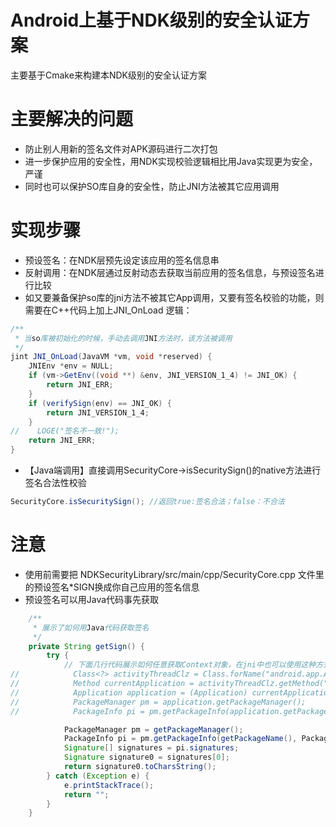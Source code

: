 # Android上基于NDK级别的安全认证方案

主要基于Cmake来构建本NDK级别的安全认证方案

# 主要解决的问题

* 防止别人用新的签名文件对APK源码进行二次打包
* 进一步保护应用的安全性，用NDK实现校验逻辑相比用Java实现更为安全，严谨
* 同时也可以保护SO库自身的安全性，防止JNI方法被其它应用调用

# 实现步骤

* 预设签名：在NDK层预先设定该应用的签名信息串
* 反射调用：在NDK层通过反射动态去获取当前应用的签名信息，与预设签名进行比较
* 如又要兼备保护so库的jni方法不被其它App调用，又要有签名校验的功能，则需要在C++代码上加上JNI_OnLoad 逻辑：

```java
/**
 * 当so库被初始化的时候，手动去调用JNI方法时，该方法被调用
 */
jint JNI_OnLoad(JavaVM *vm, void *reserved) {
    JNIEnv *env = NULL;
    if (vm->GetEnv((void **) &env, JNI_VERSION_1_4) != JNI_OK) {
        return JNI_ERR;
    }
    if (verifySign(env) == JNI_OK) {
        return JNI_VERSION_1_4;
    }
//    LOGE("签名不一致!");
    return JNI_ERR;
}

```

* 【Java端调用】直接调用SecurityCore->isSecuritySign()的native方法进行签名合法性校验

```java
SecurityCore.isSecuritySign(); //返回true:签名合法；false：不合法
```

# 注意

* 使用前需要把 NDKSecurityLibrary/src/main/cpp/SecurityCore.cpp 文件里的预设签名*SIGN换成你自己应用的签名信息
* 预设签名可以用Java代码事先获取

```java
    /**
     * 展示了如何用Java代码获取签名
     */
    private String getSign() {
        try {
            // 下面几行代码展示如何任意获取Context对象，在jni中也可以使用这种方式
//            Class<?> activityThreadClz = Class.forName("android.app.ActivityThread");
//            Method currentApplication = activityThreadClz.getMethod("currentApplication");
//            Application application = (Application) currentApplication.invoke(null);
//            PackageManager pm = application.getPackageManager();
//            PackageInfo pi = pm.getPackageInfo(application.getPackageName(), PackageManager.GET_SIGNATURES);

            PackageManager pm = getPackageManager();
            PackageInfo pi = pm.getPackageInfo(getPackageName(), PackageManager.GET_SIGNATURES);
            Signature[] signatures = pi.signatures;
            Signature signature0 = signatures[0];
            return signature0.toCharsString();
        } catch (Exception e) {
            e.printStackTrace();
            return "";
        }
    }
```
















